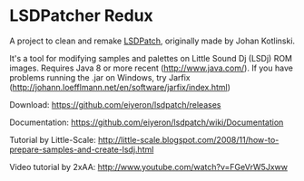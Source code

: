 # LSDPatcher Redux

A project to clean and remake [LSDPatch](https://github.com/jkotlinski/lsdpatch/releases), originally made by Johan Kotlinski.

It's a tool for modifying samples and palettes on Little Sound Dj (LSDj) ROM images.
Requires Java 8 or more recent (http://www.java.com/). If you have problems running the .jar on Windows, try Jarfix (http://johann.loefflmann.net/en/software/jarfix/index.html)

Download: https://github.com/eiyeron/lsdpatch/releases

Documentation: https://github.com/eiyeron/lsdpatch/wiki/Documentation

Tutorial by Little-Scale: http://little-scale.blogspot.com/2008/11/how-to-prepare-samples-and-create-lsdj.html

Video tutorial by 2xAA: http://www.youtube.com/watch?v=FGeVrW5Jxww
